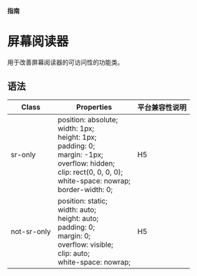 #### <span class="text-lg text-gray-500 font-normal">指南</span>

<div class="w-screen"></div>

# 屏幕阅读器
<a-typography-text>
    用于改善屏幕阅读器的可访问性的功能类。
</a-typography-text>

<CssPrefix />

## 语法
| Class | Properties | 平台兼容性说明
| --- | --- | ---
| <a-link status="success">sr-only</a-link> | <a-link>position: absolute;</a-link><br/><a-link>width: 1px;</a-link><br/><a-link>height: 1px;</a-link><br/><a-link>padding: 0;</a-link><br/><a-link>margin: -1px;</a-link><br/><a-link>overflow: hidden;</a-link><br/><a-link>clip: rect(0, 0, 0, 0);</a-link><br/><a-link>white-space: nowrap;</a-link><br/><a-link>border-width: 0;</a-link> | H5
| <a-link status="success">not-sr-only</a-link> | <a-link>position: static;</a-link><br/><a-link>width: auto;</a-link><br/><a-link>height: auto;</a-link><br/><a-link>padding: 0;</a-link><br/><a-link>margin: 0;</a-link><br/><a-link>overflow: visible;</a-link><br/><a-link>clip: auto;</a-link><br/><a-link>white-space: nowrap;</a-link><br/> | H5
